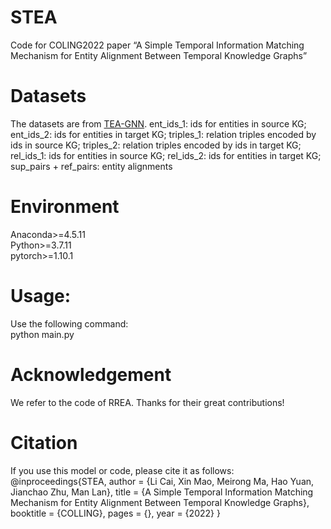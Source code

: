 # STEA
Code for COLING2022 paper “A Simple Temporal Information Matching Mechanism for Entity Alignment Between Temporal Knowledge Graphs”
# Datasets
The datasets are from [TEA-GNN](https://github.com/soledad921/TEA-GNN).
ent_ids_1: ids for entities in source KG;
ent_ids_2: ids for entities in target KG;
triples_1: relation triples encoded by ids in source KG;
triples_2: relation triples encoded by ids in target KG;
rel_ids_1: ids for entities in source KG;
rel_ids_2: ids for entities in target KG;
sup_pairs + ref_pairs: entity alignments
# Environment
Anaconda>=4.5.11  
Python>=3.7.11  
pytorch>=1.10.1  
# Usage:
Use the following command:  
python main.py
# Acknowledgement
We refer to the code of RREA. Thanks for their great contributions!
# Citation
If you use this model or code, please cite it as follows:  
@inproceedings{STEA,
  author    = {Li Cai, Xin Mao, Meirong Ma, Hao Yuan, Jianchao Zhu, Man Lan},
  title     = {A Simple Temporal Information Matching Mechanism for Entity Alignment Between Temporal Knowledge Graphs},
  booktitle = {COLLING},
  pages     = {},
  year      = {2022}
}
